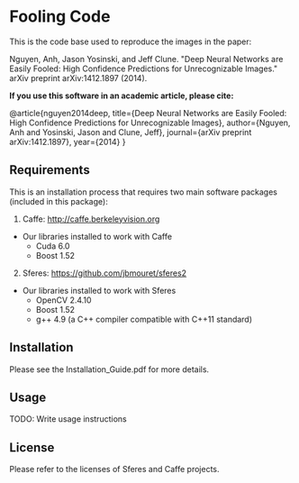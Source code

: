 # Fooling Code

This is the code base used to reproduce the images in the paper:

Nguyen, Anh, Jason Yosinski, and Jeff Clune. "Deep Neural Networks are Easily Fooled: High Confidence Predictions for Unrecognizable Images." arXiv preprint arXiv:1412.1897 (2014).

**If you use this software in an academic article, please cite:**

@article{nguyen2014deep,
  title={Deep Neural Networks are Easily Fooled: High Confidence Predictions for Unrecognizable Images},
  author={Nguyen, Anh and Yosinski, Jason and Clune, Jeff},
  journal={arXiv preprint arXiv:1412.1897},
  year={2014}
}

## Requirements
This is an installation process that requires two main software packages (included in this package):

1. Caffe: http://caffe.berkeleyvision.org
  * Our libraries installed to work with Caffe
    * Cuda 6.0
    * Boost 1.52
2. Sferes: https://github.com/jbmouret/sferes2
  * Our libraries installed to work with Sferes
    * OpenCV 2.4.10
    * Boost 1.52
    * g++ 4.9 (a C++ compiler compatible with C++11 standard)

## Installation

Please see the Installation_Guide.pdf for more details.

## Usage

TODO: Write usage instructions

## License

Please refer to the licenses of Sferes and Caffe projects.
